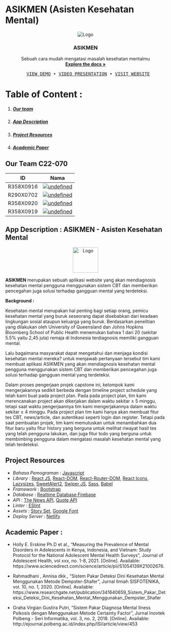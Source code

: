 # ASIKMEN (Asisten Kesehatan Mental)

<p align="center">
  <img src="https://user-images.githubusercontent.com/71951529/206901839-8690f89e-1bd1-45c7-9fa6-75ae10378e51.png" alt="Logo" >
  <h3 align="center">ASIKMEN</h3>
</p>

<p align="center">
  Sebuah cara mudah mengatasi masalah kesehatan mentalmu
  <br />
  <a href="https://drive.google.com/file/d/17duHT2ArKVWNhozf3oK9TxFrr0pTo0K0/view?usp=sharing"><strong>Explore the docs »</strong></a>
  <br />
</p>

<pre align="center">
  <a href="https://youtu.be/HflYbOPsPA8">VIEW DEMO</a> • <a href="https://youtu.be/nJKPXcVVK9A">VIDEO PRESENTATION</a> • <a href="https://asikmen-app.netlify.app/">VISIT WEBSITE</a>
</pre>

# Table of Content :

1. ##### [Our team](#1)
2. ##### [App Description](#2)
3. ##### [Project Resources](#3)
4. ##### [Academic Paper](#4)

<a id="1"></a>
## Our Team C22-070

| ID        | Nama                                                                                                                                                                                                                                    |
| --------- | --------------------------------------------------------------------------------------------------------------------------------------------------------------------------------------------------------------------------------------- |
| R358X0916 | <a href="https://www.linkedin.com/in/dias-nur-ramadhan-00558b211/"><img alt="undefined" src="https://img.shields.io/badge/dias%20nur%20ramadhan-%230077B5.svg?style=for-the-badge&logo=linkedin&logoColor=white"></a>                   |
| R290X0702 | <a href="https://www.linkedin.com/in/rizfadh/"><img alt="undefined" src="https://img.shields.io/badge/muhammad%20rizky%20fadhillah-%230077B5.svg?style=for-the-badge&logo=linkedin&logoColor=white"></a>                                |
| R358X0920 | <a href="https://www.linkedin.com/in/ridho-kuncoro-adji-wibowo-b0025a245/"><img alt="undefined" src="https://img.shields.io/badge/ridho%20kuncoro%20adji%20wibowo-%230077B5.svg?style=for-the-badge&logo=linkedin&logoColor=white"></a> |
| R358X0919 | <a href="https://www.linkedin.com/in/nugroho-wisma-nurpanto-bbb041245/"><img alt="undefined" src="https://img.shields.io/badge/nugroho%20wisma%20nurpanto-%230077B5.svg?style=for-the-badge&logo=linkedin&logoColor=white"></a>         |

<a id="2"></a>
## App Description : ASIKMEN - Asisten Kesehatan Mental

<P align="center">
  <img src="https://user-images.githubusercontent.com/71951529/206899464-594df692-c52c-41d6-a3ac-4faa8ced3d67.svg" alt="Logo" height="80">
</p>

<b> ASIKMEN </b> merupakan sebuah aplikasi website yang akan mendiagnosis kesehatan mental pengguna menggunakan sistem CBT dan memberikan pencegahan juga solusi terhadap gangguan mental yang terdeteksi.

<b>Background :</b>

<p>Kesehatan mental merupakan hal penting bagi setiap orang, pemicu kesehatan mental yang buruk seseorang dapat disebabkan dari keadaan lingkungan sosial ataupun keluarga yang buruk. Berdasarkan penelitian yang dilakukan oleh University of Queensland dan Johns Hopkins Bloomberg School of Public Health menemukan bahwa 1 dari 20 (sekitar 5.5% yaitu 2,45 juta) remaja di Indonesia terdiagnosis memiliki gangguan mental.<p/>
<p>Lalu bagaimana masyarakat dapat mengetahui dan menjaga kondisi kesehatan mental mereka? untuk menjawab pertanyaan tersebut tim kami membuat aplikasi ASIKMEN yang akan mendiagnosis kesehatan mental pengguna menggunakan sistem CBT dan memberikan pencegahan juga solusi terhadap gangguan mental yang terdeteksi.<p/>
<p>Dalam proses pengerjaan projek capstone ini, kelompok kami mengerjakannya sedikit berbeda dengan timeline project schedule yang telah kami buat pada project plan. Pada pada project plan, tim kami merencanakan project akan dikerjakan dalam waktu sekitar ± 5 minggu, tetapi saat waktu pengerjaannya tim kami mengerjakannya dalam waktu sekitar ± 4 minggu. Pada project plan tim kami hanya akan membuat fitur tes CBT, news/article, dan autentikasi seperti login dan register. Tetapi pada saat pembuatan projek, tim kami memutuskan untuk menambahkan dua fitur baru yaitu fitur history yang berguna untuk melihat riwayat hasil tes yang telah pengguna lakukan, dan juga fitur todo yang berguna untuk membimbing pengguna dalam mengatasi masalah kesehatan mental yang telah terdeteksi.<p/>

<a id="3"></a>
## Project Resources

- _Bahasa Pemograman_ : [Javascript](https://www.javascript.com/)
- _Library_ : [React JS](https://reactjs.org/), [React-DOM](https://reactjs.org/docs/react-dom.html), [React-Router-DOM](https://reactrouter.com/), [React Icons](https://react-icons.github.io/react-icons/), [Lazysizes](https://afarkas.github.io/lazysizes/index.html), [SweetAlert2](https://sweetalert2.github.io/), [Swiper JS](https://swiperjs.com/), [Sass](https://sass-lang.com/), [Babel](https://babeljs.io/)
- _Framework_ : [Bootstrap](https://getbootstrap.com)
- _Database_ : [Realtime Database Firebase](https://firebase.google.com/)
- _API_ : [The News API](https://api.thenewsapi.com/v1/news/all?api_token=yb4gHclNYnaFaPRM4pZmHrlj1nbKcmlZcDfADAGQ&search=kesehatan+mental), [Quote API](https://github.com/lukePeavey/quotable)
- _Linter_ : [ESlint](https://eslint.org/)
- _Assets_ : [Story Set](https://storyset.com/), [Google Font](https://fonts.google.com/)
- _Deploy Server_ : [Netlify](https://www.netlify.com/)

<a id="4"></a>
## Academic Paper :

<ul>
  <li>
    <p>Holly E. Erskine Ph.D et al., “Measuring the Prevalence of Mental Disorders in Adolescents in Kenya, Indonesia, and Vietnam: Study Protocol for the National Adolescent Mental Health Surveys”, Journal of Adolescent Health, vol xxx, no. 1-8, 2021. [Online]. Available: https://www.sciencedirect.com/science/article/pii/S1054139X21002676.</p>
  </li>
  <li>
    <p>Rahmadhani , Annisa dkk., “Sistem Pakar Deteksi Dini Kesehatan Mental Menggunakan Metode Dempster-Shafer”,  Jurnal Ilmiah SISFOTENIKA, vol. 10, no. 1, 2020. [Online]. Available: https://www.researchgate.net/publication/341640659_Sistem_Pakar_Deteksi_Deteksi_Dini_Kesehatan_Mental_Menggunakan_Dempster_Shafer</p>
  </li>
  <li>
    <p>Graha Virgian Gustira Putri, “Sistem Pakar Diagnosa Mental Ilness Psikosis dengan Menggunakan Metode Certainty Factor”, Jurnal Inovtek Polbeng - Seri Informatika, vol. 3, no. 2, 2018. [Online]. Available: http://ejournal.polbeng.ac.id/index.php/ISI/article/view/453</p>
  </li>
</ul>

